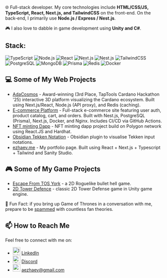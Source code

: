 🌐 Full-stack developer. My core technologies include **HTML/CSS/JS, TypeScript, React, Next.js, and TailwindCSS** on the front-end. On the back-end, I primarily use **Node.js / Express / Nest.js**.

🎮 I also love to dabble in game development using **Unity and C#**.

## Stack:
![TypeScript](https://img.shields.io/badge/-TypeScript-3178C6?logo=TypeScript&logoColor=white)
![Node.js](https://img.shields.io/badge/-Node.js-339933?logo=Node.js&logoColor=white)
![React](https://img.shields.io/badge/-React-61DAFB?logo=React&logoColor=black)
![Next.js](https://img.shields.io/badge/-Next.js-000000?logo=Next.js&logoColor=white)
![Nest.js](https://img.shields.io/badge/-Nest.js-E34F26?logo=Nest.js&logoColor=white)
![TailwindCSS](https://img.shields.io/badge/-TailwindCSS-38B2AC?logo=Tailwind-CSS&logoColor=white)
![PostgreSQL](https://img.shields.io/badge/-PostgreSQL-4169E1?logo=PostgreSQL&logoColor=white)
![MongoDB](https://img.shields.io/badge/-MongoDB-47A248?logo=MongoDB&logoColor=white)
![Prisma](https://img.shields.io/badge/-Prisma-2D3748?logo=Prisma&logoColor=white)
![Redis](https://img.shields.io/badge/-Redis-DC382D?logo=Redis&logoColor=white)
![Docker](https://img.shields.io/badge/-Docker-2496ED?logo=Docker&logoColor=white)


## 💻 Some of My Web Projects

- [AdaCosmos](www.adacosmos.cc) - Award-winning (3rd Place, TapTools Cardano Hackathon '25) interactive 3D platform visualizing the Cardano ecosystem. Built using Next.js/React, Node.js (API proxy), and Redis (caching).
- [E-commerce Platform](link-to-your-ecommerce-repo-if-public) - Full-stack e-commerce site featuring user auth, product catalog, cart, and orders. Built with Nest.js, PostgreSQL (Prisma), Next.js, Docker, and Nginx. Includes CI/CD via GitHub Actions.
- [NFT minting Dapp](https://github.com/OpTi9/Polygon-NFT-project) - NFT minting dapp project build on Polygon network using React.JS and Hardhat.
- [Obsidian Tekken Notation](https://github.com/OpTi9/obsidian-tekken-notation) - Obsidian plugin to visualise Tekken input notations.
- [ezhaev.me](https://github.com/OpTi9/Portfolio-page) - My portfolio page. Built using React + Next.js + Typescript + Tailwind and Sanity Studio.

## 🎮 Some of My Game Projects

- [Escape From TOS York](https://github.com/OpTi9/Escape-From-TOS-York/) - a 2D Roguelike bullet hell game.
- [2D Tower Defence](https://github.com/OpTi9/Tower-Defence) - classic 2D Tower Defense game in Unity game engine.

💬 Fun Fact: if you bring up Game of Thrones in a conversation with me, prepare to be [spammed](https://i.kym-cdn.com/entries/icons/mobile/000/039/564/%E2%80%9CCatching_Up%E2%80%9D_-_Being_The_Elite_Ep._273_7-57_screenshot.jpg) with countless fan theories.

## 📫 How to Reach Me

Feel free to connect with me on:

- <img src="https://cdn-icons-png.flaticon.com/512/174/174857.png" alt="linkedin" width="24" height="24"/> [LinkedIn](https://www.linkedin.com/in/azamat-ezhaev/)
- <img src="https://static.vecteezy.com/system/resources/previews/006/892/625/original/discord-logo-icon-editorial-free-vector.jpg" alt="discord" width="24" height="24"/> [Discord](discordapp.com/users/166243195280162816)
- <img src="https://cdn4.iconfinder.com/data/icons/social-media-logos-6/512/112-gmail_email_mail-512.png" alt="gmail" width="24" height="24"/> aezhaev@gmail.com
